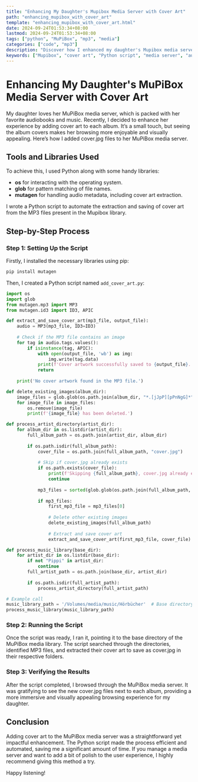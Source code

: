 ```yaml
---
title: "Enhancing My Daughter's Mupibox Media Server with Cover Art"
path: "enhancing_mupibox_with_cover_art"
template: "enhancing_mupibox_with_cover_art.html"
date: 2024-09-24T01:53:34+08:00
lastmod: 2024-09-24T01:53:34+08:00
tags: ["python", "MuPiBox", "mp3", "media"]
categories: ["code", "mp3"]
description: "Discover how I enhanced my daughter's Mupibox media server experience by adding cover art to her favorite audiobooks and music."
keywords: ["Mupibox", "cover art", "Python script", "media server", "audiobooks", "mp3", "album cover"]
---
```


# Enhancing My Daughter's MuPiBox Media Server with Cover Art

My daughter loves her MuPiBox media server, which is packed with her favorite audiobooks and music. Recently, I decided to enhance her experience by adding cover art to each album. It’s a small touch, but seeing the album covers makes her browsing more enjoyable and visually appealing. Here’s how I added cover.jpg files to her MuPiBox media server.

## Tools and Libraries Used

To achieve this, I used Python along with some handy libraries:

- **os** for interacting with the operating system.
- **glob** for pattern matching of file names.
- **mutagen** for handling audio metadata, including cover art extraction.

I wrote a Python script to automate the extraction and saving of cover art from the MP3 files present in the Mupibox library.

## Step-by-Step Process

### Step 1: Setting Up the Script

Firstly, I installed the necessary libraries using pip:

```sh
pip install mutagen
```

Then, I created a Python script named `add_cover_art.py`:

```python
import os
import glob
from mutagen.mp3 import MP3
from mutagen.id3 import ID3, APIC

def extract_and_save_cover_art(mp3_file, output_file):
    audio = MP3(mp3_file, ID3=ID3)
    
    # Check if the MP3 file contains an image
    for tag in audio.tags.values():
        if isinstance(tag, APIC):
            with open(output_file, 'wb') as img:
                img.write(tag.data)
            print(f'Cover artwork successfully saved to {output_file}.')
            return
    
    print('No cover artwork found in the MP3 file.')

def delete_existing_images(album_dir):
    image_files = glob.glob(os.path.join(album_dir, "*.[jJpP][pPnNgG]*"))  # Common image file extensions (jpg, png, etc.)
    for image_file in image_files:
        os.remove(image_file)
        print(f'{image_file} has been deleted.')

def process_artist_directory(artist_dir):
    for album_dir in os.listdir(artist_dir):
        full_album_path = os.path.join(artist_dir, album_dir)
        
        if os.path.isdir(full_album_path):
            cover_file = os.path.join(full_album_path, "cover.jpg")
            
            # Skip if cover.jpg already exists
            if os.path.exists(cover_file):
                print(f'Skipping {full_album_path}, cover.jpg already exists.')
                continue
            
            mp3_files = sorted(glob.glob(os.path.join(full_album_path, "*.mp3")))
            
            if mp3_files:
                first_mp3_file = mp3_files[0]
                
                # Delete other existing images
                delete_existing_images(full_album_path)
                
                # Extract and save cover art
                extract_and_save_cover_art(first_mp3_file, cover_file)

def process_music_library(base_dir):
    for artist_dir in os.listdir(base_dir):
        if not "Pippi" in artist_dir:
            continue
        full_artist_path = os.path.join(base_dir, artist_dir)
        
        if os.path.isdir(full_artist_path):
            process_artist_directory(full_artist_path)

# Example call
music_library_path = '/Volumes/media/music/Hörbücher'  # Base directory
process_music_library(music_library_path)
```

### Step 2: Running the Script

Once the script was ready, I ran it, pointing it to the base directory of the MuPiBox media library. The script searched through the directories, identified MP3 files, and extracted their cover art to save as cover.jpg in their respective folders.

### Step 3: Verifying the Results

After the script completed, I browsed through the MuPiBox media server. It was gratifying to see the new cover.jpg files next to each album, providing a more immersive and visually appealing browsing experience for my daughter.

## Conclusion

Adding cover art to the MuPiBox media server was a straightforward yet impactful enhancement. The Python script made the process efficient and automated, saving me a significant amount of time. If you manage a media server and want to add a bit of polish to the user experience, I highly recommend giving this method a try.

Happy listening!

